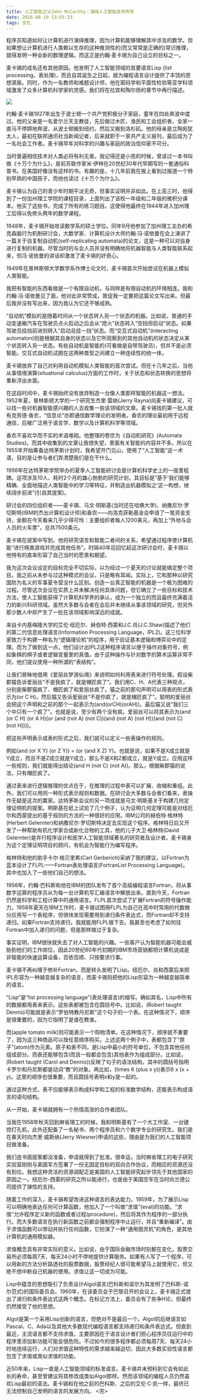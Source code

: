 ```yaml
---
title: 人工智能之父John McCarthy：演绎人工智能技术传奇
date: 2016-08-10 13:55:23
tags: 文化
---
```

程序员知道如何让计算机进行演绎推理，因为计算机能够理解其中涉及的数学。但如果想让计算机进行人类赖以生存的这种推测性的(而又常常是正确的)常识推理，就得发明一种全新的数理逻辑。而这正是约翰·麦卡锡为自己设立的目标之一。

麦卡锡的成名还有其他原因。他发明了人工智能领域的首要语言Lisp (list processing，表处理)，而且自其诞生之日起，就为编程语言设计提供了丰饶的思想源泉。同时，作为一名教师和难题设计师，他在密码学和平面性检验等亚学科领域激发了众多计算机科学家的灵感。我们将在拉宾和陶尔扬的章节中再行描述。

![](http://static.webhek.com/techug-res/uploads/2016/05/48-John-McCarthy-AP-560x420.jpg)

约翰·麦卡锡1927年出生于波士顿一个共产党积极分子家庭，童年在四处奔波中度过。他的父亲是一名爱尔兰天主教徒，先后做过木匠、渔民和工会组织者，全家一直马不停蹄地奔波，从波士顿搬到纽约，然后又搬到洛杉矶。他的母亲是立陶宛犹太人，最初在联邦通讯社当新闻记者，后来就职于一家共产主义报刊，最后成为了一名社会工作者。麦卡锡早年对科学的兴趣与家庭的政治信仰密不可分。

当时普遍相信技术对人类必将有利无害。我记得还是小孩的时候，曾读过一本书叫做《十万个为什么》，是前苏联作家米·伊林在20世纪30年代早期写的一套通俗科普书。在美国好像没有这样的书。有趣的是，十几年前我在报上看到过报道一个特别早熟的中国孩子，而他也读过《十万个为什么》。

麦卡锡认为自己的青少年时期平淡无奇，但事实证明并非如此。在上高三时，他得到了一份加州理工学院的课程目录，上面列出了该校一年级和二年级的微积分课本。他买了这些书，完成了所有的练习题目。这使得他最终在1944年进入加州理工后得以免修头两年的数学课程。

1948年，麦卡锡开始攻读数学系的硕士学位。同年9月他参加了加州理工主办的希克森脑行为机制研讨会，大数学家、计算机设计大师约翰·冯·诺依曼在会上演讲了一篇关于自复制自动机(self-replicating automata)的论文，这是一种可以对自身进行复制的机器。尽管当时的与会人员并没有明确地将机器智能与人类智能联系起来，但冯·诺依曼的讲话却激发了麦卡锡的好奇心。

1949年在普林斯顿大学数学系作博士论文时，麦卡锡首次开始尝试在机器上模拟人类智能。

我把有智能的东西看做是一个有限自动机，与同样是有限自动机的环境相连。我和约翰·冯·诺依曼见了面，他对此非常赞成，敦促我一定要把这篇论文写出来。但最后我并没有写出来，因为我认为它还不够成熟。

“自动机”模拟的是随着时间从一个状态转入另一个状态的机器。比如说，普通的手动变速箱汽车在驾驶员点火启动之后会从“熄火”状态转入“空挡但启动”状态。如果驾驶员挂挡前进则转入“启动且挂一挡”状态。而“交互式自动机”(interacting automaton)则是根据其自身的状态以及它所观察到的其他自动机的状态决定从某个状态转入另一状态。有些自动机是智能的(可看做是自带驾驶员)，但并不是必须智能。交互式自动机试图在这两种类型之间建立一种连续性的统一体。

麦卡锡放弃了自己对利用自动机模拟人类智能的首次尝试。但在十几年之后，当他从事情境演算(situational calculus)方面的工作时，关于状态和状态转换的思想将重新浮出水面。

在这段时间中，麦卡锡始终没有放弃制造一台像人类那样智能的机器这一想法。1952年夏，普林斯顿大学的一个研究生杰里·雷纳(Jerry Rayna)向麦卡锡建议，可以找一些对机器智能感兴趣的人去收集一些该领域的文章。麦卡锡找的第一批人就有克劳德·香农，“信息论”亦即通信数学理论的发明者。香农的理论最初用于远程通信，后被广泛用于语言学、数学以及计算机科学等领域。

香农不喜欢华而不实的术语堆砌。他整理的卷宗为《自动机研究》(Automata Studies)。而其中收集到的文章让我很失望，里面有关智能的内容并不多。所以在1955年开始筹备达特茅斯计划时，我希望开门见山，使用了“人工智能”这一术语，目的是让参与者们弄清楚我们是在干什么。

1956年在达特茅斯学院举办的夏季人工智能研讨会是计算机科学史上的一座里程碑。这项涉及10人、耗时2个月的雄心勃勃的研究计划，其目标是“基于‘我们能够精确、全面地描述人类智能中的学习等特征，并制造出机器模拟之’这一构想，继续阔步前进”(引自其提案)。

研讨会的四位组织者——麦卡锡、马文·明斯基(当时还在哈佛大学)、纳撒尼尔·罗切斯特(IBM的杰出计算机设计师)和香农——向洛克菲勒基金会申请了一笔资金支持，金额在今天看来几乎少得可怜：主要组织者每人1200美元，再加上“外地与会人员的火车票”，总共7500美元。

麦卡锡在提案中写到，他将研究语言和智能二者间的关系，希望通过程序使计算机能“进行棋类游戏并完成其他任务”。时隔40年后回忆起这次研讨会时，麦卡锡以他特有的直率形容了自己当时的愿景和期望。

我为这次会议设定的目标完全不切实际，以为经过一个夏天的讨论就能搞定整个项目。我之前从未参与过这种模式的会议，只是略有耳闻。实际上，它和那种以研究国防为名义的军事夏令营没什么区别。创造一台真正智能的机器是一个极为困难的过程。尽管这次会议在实质上并未解决任何具体问题，但它确立了一些目标和技术方法，使人工智能获得了计算机科学界的承认，成为一个独立的而且最终充满着活力的新兴科研领域。虽然大多数与会者在会后并未继续从事该领域的研究，但另外那少数人中却产生了一批在该领域影响深远的成就。

来自卡内基梅隆大学的艾伦·纽厄尔、赫伯特·西蒙和J.C.肖(J.C.Shaw)描述了他们的第二代信息处理语言(Information Processing Language，IPL2)。这三位科学家致力于构建一种名为“逻辑理论机”的程序，用于验证基本逻辑和博弈论中的定理。而为了做到这一点，他们设计出IPL2这种程序语言以便于操作对象符号，例如象棋的棋子或者逻辑变量里的真值。由于这种操作与针对数字的算术运算非常不同，他们提议使用一种所谓的“表结构”。

让我们冒昧地借用《爱丽丝梦游仙境》来说明如何利用表来进行符号处理。假设柴郡猫告诉爱丽丝“不是我疯了，就是帽匠疯了”。我们用C、H、A代表三种观点，分别是柴郡猫疯了、帽匠疯了和爱丽丝疯了。猫之前的那句声明可以用表的形式表示为(or C H)。然后猫又告诉爱丽丝“不是你疯了，就是帽匠疯了”。聪明的爱丽丝会把这个声明和之前的那个一起表示为(and(orCH)(orAH))。最后猫又说“我们三个中只有一个疯了”。也就是说，至少有两个没有疯。爱丽丝可以将其表示为(and (or C H) (or A H)(or (and (not A) (not C))(and (not A) (not H))(and (not C) (not H))))。

把这些声明表示成表的形式之后，我们就可以定义一些表操作的规则。

例如(and (or X Y) (or Z Y)) = (or (and X Z) Y)。也就是说，如果不是X成立就是Y成立，而且不是Z成立就是Y成立，那么不是X和Z都成立，就是Y成立。应用这样一些规则，我们就能得出结论(and H (not C) (not A))。那么，根据柴郡猫的说法，只有帽匠疯了。

通过表来进行逻辑推理的优点在于，在推理的过程中表可以扩展、收缩和重组。此外，我们可以用同一种形式表示规则和数据。在研讨会大多数与会者们看来，表操作无疑是这次的赢家。达特茅斯会议的另一项成就是马文·明斯基关于构建几何定理证明机的提案。明斯基在纸上试验了几个例子，认为证明几何定理可能是对纽厄尔和西蒙提出的基于规则的方法的一种很好的应用。IBM公司的赫伯特·格林特(Herbert Gelernter)和纳撒尼尔·罗切斯特决定去实现这个程序。格林特日后又开发了一种帮助有机化学家合成新化合物的工具，他的儿子大卫·格林特(David Gelernter)是并行程序设计和医学人工智能领域著名的研究者及设计者。麦卡锡身为这个定理证明项目的顾问，有机会为智能行为编写程序。

格林特和他的助手卡尔·格贝里希(Carl Gerberich)采纳了我的建议，以Fortran为蓝本设计了FLPL——Fortran表处理语言(FortranList Processing Language)。其中也加入了一些他们自己的想法。

1956年，约翰·巴科斯和他在IBM的团队发布了首个高级编程语言Fortran，将从事数字运算的程序员从为每一台计算机写汇编语言中解放出来。直到今天，Fortran仍然是科学和工程计算中的通用语言。FLPL首次尝试了扩展Fortran的符号操作能力。1958年夏天在IBM工作时，麦卡锡试图用FLPL为自己在高中时常用的代数微分应用写一个表程序，但很快发现需要用到递归条件表达式，而Fortran却不支持递归。如果Fortran支持递归，我就能用FLPL做下去。我甚至也考虑了如何往Fortran中加入递归的问题，但是那样做过于复杂。

事实证明，IBM很快就失去了对人工智能的兴趣。一些客户认为智能机器可能会威胁到他们的工作岗位，因此20世纪60年代初期的IBM市场营销都把计算机说成是非智能的快速运算设备，百依百顺、只按要求行事。

麦卡锡不再纠缠于修补Fortran，而是转头发明了Lisp。纽厄尔、肖和西蒙后来把IPL形容为一种越变越复杂的语言，而麦卡锡则把他的Lisp形容为一种越变越简单的语言。

“Lisp”是“list processing language”(表处理语言)的缩写。确如其名，Lisp中所有的数据都用表来表示。这些表都被包含在圆括号中。比如说，(Robert taught Dennis)可能就是表示“罗伯特教丹尼斯”这个句子的一个表。在这种情况下，顺序是很重要的，因为它指明了是谁在教谁。

而(apple tomato milk)则可能表示一个购物清单。在这种情况下，顺序就不重要了，因为这三种商品可以按任意顺序购买。上述这两个例子中，表都包含了“原子”(atom)作为元素。原子和表不同，是Lisp中最小的符号单位，不包含其他任何组成部分。而表还能够包含(而且一般都会包含)其他表作为组成部分。比如说，(Robert taught (Carol and Dennis))反映了句子的语法结构，其中的圆括号指明卡罗尔和丹尼斯都是动词“教”的对象。再比如，(times 6 (plus x y))表示6 x (x + y)。这里的顺序也很重要，而且圆括号表明x和y是一起的。

通过这种方式，表不仅能够表示构成科学和工程的标准数学结构，还能表示构成语言的语句结构。

从一开始，麦卡锡就拥有一个热情高涨的合作者团队。

当我在1958年秋天回到麻省理工的时候，我和明斯基有了一个大工作室、一台键控打孔机，此外还配备了一名秘书、两个程序员和六个数学专业的研究生。我们是在春天时向杰里·威斯纳(Jerry Wiesner)申请的这些，理由是为我们的人工智能项目做准备。

我们连书面提案都没准备，申请就得到了批准。很幸运，当时麻省理工的电子研究实验室刚刚与美国军方签署了一份无固定目标的双向合作协议，而相应的资源还没有到位。我想这种灵活的资源调配正是美国的人工智能研究起步领先于其他国家的原因之一。纽厄尔-西蒙的研究之所以能进行，也是由于美国空军在当时向兰德公司提供了弹性的支持。

随着工作的深入，麦卡锡希望改进这种语言的表达能力。1959年，为了展示Lisp可以明确地表达任何可计算函数，他加入了一个叫做“求值”(eval)的功能。“求值”允许程序定义新的函数或者过程(procedure)，然后将其作为程序的一部分执行。而大多数语言在执行新函数之前都会强制程序中止运行，并且“重新编译”。由于求值函数可以带动并执行任何函数，它扮演了一种“通用图灵机”的角色，是其他计算机的通用模拟器。

求值概念具有非常实际的意义。比如说，由于国际金融市场时刻都在变化，股票交易所必须每周7天、每天24小时不停地提供计算服务。如果有人写了一个程序，可以用新的方法分析路透社的股票数据，股票经纪人很可能希望马上就使用它，但又绝不想中断自己机器的使用。求值让这一切成为可能。

Lisp中蕴含的思想吸引了负责设计Algol语言(巴科斯和诺尔为其发明了巴科斯-诺尔范式)的国际委员会。1960年，在该委员会于巴黎召开的会议上，麦卡锡正式提出了递归和条件表达式这两个概念。在标记方法上，委员会有了些争H论，但最终仍然接受了他的思想。

Algol是第一个采用Lisp创新的语言，但绝对不是最后一个。Algol的后继语言如Pascal、C、Ada以及其他大多数现代编程语言都支持递归和条件表达式。但直到最近，主流语言都不支持求值，主要原因在于语言设计者们担心程序员往运行中的程序里添加新功能可能会很危险。不过如今的很多程序都必须每周7天、每天24小时地连续运行，人们对求值这种特性的需求越来越迫切，因此大多数实验性语言都包含了求值或类似求值的功能。

近50年来，Lisp一直是人工智能领域的标准语言。麦卡锡并未预料到它会有如此长的寿命，甚至曾建议将其修改成类似Algol那样。然而该领域的编程人员仍然喜欢Lisp最初的语法。麦卡锡和在他之前的巴科斯、之后的艾伦·C·凯一样，最终已无法控制自己发明的语言的发展方向。
<完>